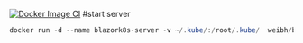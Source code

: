 [![Docker Image CI](https://github.com/weibaohui/blazork8s/actions/workflows/docker-image.yml/badge.svg)](https://github.com/weibaohui/blazork8s/actions/workflows/docker-image.yml)
#start server
```c#
docker run -d --name blazork8s-server -v ~/.kube/:/root/.kube/  weibh/blazork8s-server:test 
```
